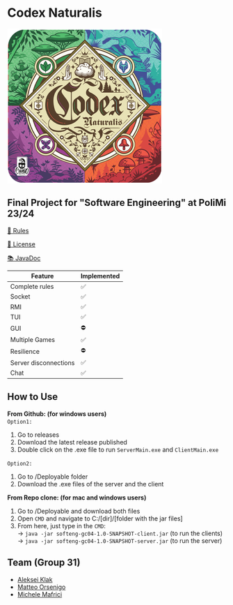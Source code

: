 # Codex Naturalis
![alt text](doc/CodexNaturalisLogo.png)

## Final Project for "Software Engineering" at PoliMi 23/24
[📖 Rules](doc/Rules/CODEX_Rulebook_EN.pdf)

[📝 License](LICENSE)

[📚 JavaDoc]()

|  Feature  | Implemented  |
|-----|---|
| Complete rules | ✅ |
| Socket | ✅ |
| RMI | ✅ |
| TUI | ✅ |
| GUI | ⛔️ |
| Multiple Games  | ✅ |
| Resilience | ⛔️ |
| Server disconnections | ✅ |
| Chat | ✅ |

## How to Use
**From Github: (for windows users)**<br>
`Option1:`
1. Go to releases
2. Download the latest release published
3. Double click on the .exe file to run `ServerMain.exe` and `ClientMain.exe`

`Option2:`
1. Go to /Deployable folder
2. Download the .exe files of the server and the client

**From Repo clone: (for mac and windows users)**
1. Go to /Deployable and download both files  
2. Open `CMD` and navigate to C:/[dir]/[folder with the jar files]  
3. From here, just type in the `CMD`:  
   -> `java -jar softeng-gc04-1.0-SNAPSHOT-client.jar` (to run the clients)<br>
   -> `java -jar softeng-gc04-1.0-SNAPSHOT-server.jar` (to run the server)

## Team (Group 31)

- [Aleksei Klak](https://github.com/aleksei-klak-polimi)
- [Matteo Orsenigo](https://github.com/teorse)
- [Michele Mafrici](https://github.com/Michele-Mafrici) 
